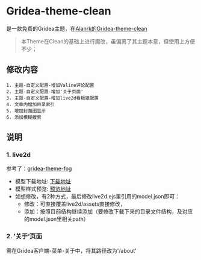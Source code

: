 # Gridea-theme-clean
是一款免费的Gridea主题，在[Alanrk的Gridea-theme-clean](https://github.com/Alanrk/Gridea-theme-clean) 

>本Theme在Clean的基础上进行魔改，虽偏离了其主题本意，但使用上方便不少；

## 修改内容
    1. 主题-自定义配置-增加Valine评论配置
    2. 主题-自定义配置-增加'关于页面'
    3. 主题-自定义配置-增加live2d看板娘配置
    4. 文章内增加目录索引
    5. 增加封面图显示
    6. 添加模糊搜索
 
## 说明
### 1. live2d
参考了：[gridea-theme-fog](https://github.com/850552586/gridea-theme-fog)
- 模型下载地址: [下载地址](https://gitee.com/ericam/live2d-widget-models)
- 模型样式预览: [预览地址](https://blog.csdn.net/wang_123_zy/article/details/87181892)
- 如想修改，有2种方式，最后修改live2d.ejs里引用的model.json即可：
  - 修改：可直接覆盖live2d/assets直接修改，
  - 添加：按照目前结构继续添加（要修改下载下来的目录文件结构，及对应的model.json里相关path）

### 2. ’关于‘页面
需在Gridea客户端-菜单-关于中，将其路径改为'/about'

